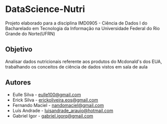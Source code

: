 # DataScience-Nutri

Projeto elaborado para a disciplina IMD0905 - Ciência de Dados I do Bacharelado em Tecnologia da Informação na Universidade Federal do Rio Grande do Norte(UFRN)

## Objetivo

Analisar dados nutricionais referente aos produtos do Mcdonald's dos EUA, trabalhando os conceitos de ciência de dados vistos em sala de aula

## Autores

- Eulle Silva - eulle100@gmail.com
- Erick Silva - erickoliveira.eos@gmail.com
- Fernando Maciel - nandomaciel@gmail.com
- Luís Andrade - luisandrade_araujo@hotmail.com
- Gabriel Igor - gabriel.igorq@gmail.com

